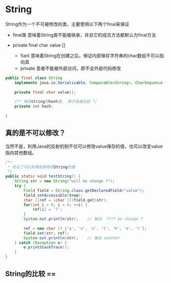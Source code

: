 # String

String作为一个不可被修改的类，主要使用以下两个final来保证

- final类 意味着String类不能被继承，并且它的成员方法都默认为final方法

- private final char value [] 
	
	- fianl 意味着String在创建之后，保证内部保存字符串的char数组不可以指向其
	- private 意者不能被外部访问，即不会外部代码修改

```java
public final class String
	implements java.io.Serializable, Comparable<String>, CharSequence {
	
	private final char value[];
	
	/** 保存string的hash值， 用于快速比较 */
	private int hash;
	
}
```

## 真的是不可以修改？

当然不是，利用Java的反射机制不仅可以修改value保存的值，也可以改变value指向其他数组。

```java
/**
 * 验证了可以利用反射修改String的值
 */
public static void testString() {
    String str = new String("will be change ?");
    try {
        Field field = String.class.getDeclaredField("value");
        field.setAccessible(true);
        char []ref = (char [])field.get(str);
        for(int i = 0; i < 4; ++i) {
            ref[i] = '?';
        }
        System.out.println(str);    // 输出  ???? be change ?
        
        ref = new char [] {'a', 'n', 'o', 't', 'h', 'e', 'r'};
        field.set(str, ref);
        System.out.println(str);	// 输出 another
    } catch (Exception e) {
        e.printStackTrace();
    }
}
```

## String的比较 == 